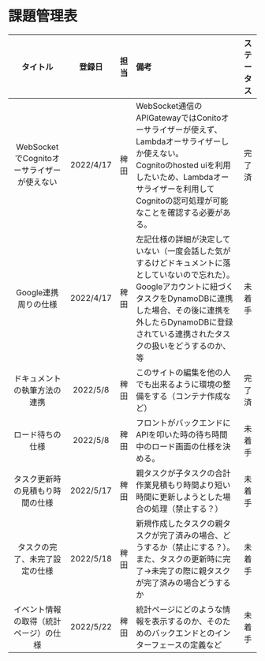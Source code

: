 # 課題管理表

| タイトル | 登録日 | 担当 | 備考 | ステータス |
| :---: | :---: | :---: | :--- | :---: |
| WebSocketでCognitoオーサライザーが使えない | 2022/4/17 | 稗田 | WebSocket通信のAPIGatewayではConitoオーサライザーが使えず、Lambdaオーサライザーしか使えない。<br>Cognitoのhosted uiを利用したいため、Lambdaオーサライザーを利用してCognitoの認可処理が可能なことを確認する必要がある。 | 完了済 |
| Google連携周りの仕様 | 2022/4/17 | 稗田 | 左記仕様の詳細が決定していない（一度会話した気がするけどドキュメントに落としていないので忘れた）。Googleアカウントに紐づくタスクをDynamoDBに連携した場合、その後に連携を外したらDynamoDBに登録されている連携されたタスクの扱いをどうするのか、等 | 未着手 |
| ドキュメントの執筆方法の連携 | 2022/5/8 | 稗田 | このサイトの編集を他の人でも出来るように環境の整備をする（コンテナ作成など） | 完了済 |
| ロード待ちの仕様 | 2022/5/8 | 稗田 | フロントがバックエンドにAPIを叩いた時の待ち時間中のロード画面の仕様を決める。 | 未着手 |
| タスク更新時の見積もり時間の仕様 | 2022/5/17 | 稗田 | 親タスクが子タスクの合計作業見積もり時間より短い時間に更新しようとした場合の処理（禁止する？） | 未着手 |
| タスクの完了、未完了設定の仕様 | 2022/5/18 | 稗田 | 新規作成したタスクの親タスクが完了済みの場合、どうするか（禁止にする？）。また、タスクの更新時に完了→未完了の際に親タスクが完了済みの場合どうするか | 未着手 |
| イベント情報の取得（統計ページ）の仕様 | 2022/5/22 | 稗田 | 統計ページにどのような情報を表示するのか、そのためのバックエンドとのインターフェースの定義など | 未着手 |
